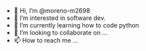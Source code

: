 - 👋 Hi, I’m @moreno-m2698
- 👀 I’m interested in software dev.
- 🌱 I’m currently learning how to code python
- 💞️ I’m looking to collaborate on ...
- 📫 How to reach me ...

<!---
moreno-m2698/moreno-m2698 is a ✨ special ✨ repository because its `README.md` (this file) appears on your GitHub profile.
You can click the Preview link to take a look at your changes.
--->
